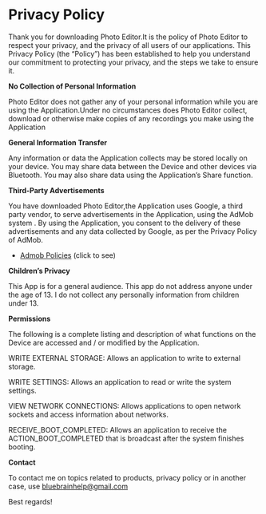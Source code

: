 <h1>Privacy Policy </h1>

Thank you for downloading Photo Editor.It is the policy of Photo Editor to respect your privacy, 
and the privacy of all users of our applications. 
This Privacy Policy (the “Policy”) has been established to help you understand our commitment to protecting 
your privacy, and the steps we take to ensure it.


<b>No Collection of Personal Information</b>

Photo Editor does not gather any of your personal information 
while you are using the Application.Under no circumstances does Photo Editor collect, download or 
otherwise make copies of any recordings you make using the Application

<b>General Information Transfer</b>

Any information or data the Application collects may be stored locally on your device. You may share 
data between the Device and other devices via Bluetooth. 
You may also share data using the Application’s Share function.


<b>Third-Party Advertisements</b>

You have downloaded Photo Editor,the Application uses Google, a third party vendor, to serve advertisements 
in the Application, using the AdMob system . By using the Application, 
you consent to the delivery of these advertisements and any data collected by Google, as per the 
Privacy Policy of AdMob.
* <a href="https://support.google.com/admob/answer/6128543?hl=en">Admob Policies</a> (click to see)

<b>Children’s Privacy</b>

This App is for a general audience. This app do not address anyone under the age of 13. I do not collect any personally information from children under 13.

<b>Permissions</b>

The following is a complete listing and description of what functions on the Device are 
accessed and / or modified by the Application. 

WRITE EXTERNAL STORAGE:
Allows an application to write to external storage.


WRITE SETTINGS:
Allows an application to read or write the system settings.


VIEW NETWORK CONNECTIONS:
Allows applications to open network sockets and access information about networks.


RECEIVE_BOOT_COMPLETED:
Allows an application to receive the ACTION_BOOT_COMPLETED that is broadcast after the system finishes booting.


<b>Contact</b>

To contact me on topics related to products, privacy policy or in another case, use 
bluebrainhelp@gmail.com

Best regards!

